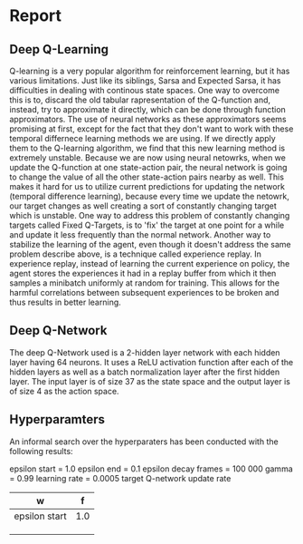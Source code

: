 # Report

## Deep Q-Learning
Q-learning is a very popular algorithm for reinforcement learning, but it has various limitations. Just like its siblings, Sarsa and Expected Sarsa, it has difficulties in dealing with continous state spaces. One way to overcome this is to, discard the old tabular rapresentation of the Q-function and, instead, try to approximate it directly, which can be done through function approximators.
The use of neural networks as these approximators seems promising at first, except for the fact that they don't want to work with these temporal differnece learning methods we are using. If we directly apply them to the Q-learning algorithm, we find that this new learning method is extremely unstable. Because we are now using neural netowrks, when we update the Q-function at one state-action pair, the neural network is going to change the value of all the other state-action pairs nearby as well. This makes it hard for us to utilize current predictions for updating the network (temporal difference learning), because every time we update the netowrk, our target changes as well creating a sort of constantly changing target which is unstable.
One way to address this problem of constantly changing targets called Fixed Q-Targets, is to 'fix' the target at one point for a while and update it less frequently than the normal network.
Another way to stabilize the learning of the agent, even though it doesn't address the same problem describe above, is a technique called experience replay. In experience replay, instead of learning the current experience on policy, the agent stores the experiences it had in a replay buffer from which it then samples a minibatch uniformly at random for training. This allows for the harmful correlations between subsequent experiences to be broken and thus results in better learning.

## Deep Q-Network
The deep Q-Network used is a 2-hidden layer network with each hidden layer having 64 neurons. It uses a ReLU activation function after each of the hidden layers as well as a batch normalization layer after the first hidden layer. The input layer is of size 37 as the state space and the output layer is of size 4 as the action space.

## Hyperparamters
An informal search over the hyperparaters has been conducted with the following results:

  epsilon start        = 1.0
  epsilon end   = 0.1
  epsilon decay frames = 100 000
  gamma = 0.99
  learning rate = 0.0005
  target Q-network update rate
  

|     w    |      f        |
|-------------------------------|:-------------------------------:|
|    epsilon start              |          1.0                    |
|                               |                                 |
|          |          |
|          |          |







